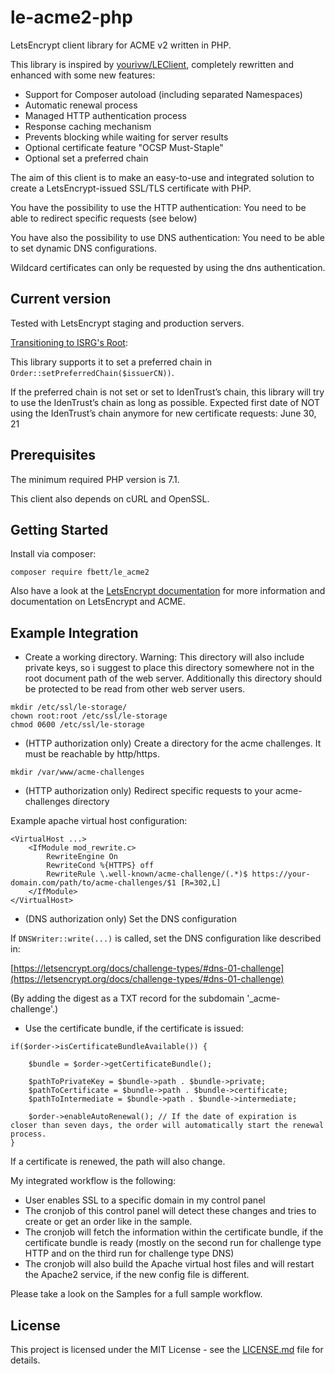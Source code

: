 # le-acme2-php
LetsEncrypt client library for ACME v2 written in PHP.

This library is inspired by [yourivw/LEClient](https://github.com/yourivw/LEClient), completely rewritten and enhanced with some new features:
- Support for Composer autoload (including separated Namespaces)
- Automatic renewal process
- Managed HTTP authentication process
- Response caching mechanism
- Prevents blocking while waiting for server results
- Optional certificate feature "OCSP Must-Staple"
- Optional set a preferred chain

The aim of this client is to make an easy-to-use and integrated solution to create a LetsEncrypt-issued SSL/TLS certificate with PHP.

You have the possibility to use the HTTP authentication:
You need to be able to redirect specific requests (see below)

You have also the possibility to use DNS authentication:
You need to be able to set dynamic DNS configurations.

Wildcard certificates can only be requested by using the dns authentication.

## Current version

Tested with LetsEncrypt staging and production servers.

[Transitioning to ISRG's Root](https://letsencrypt.org/2019/04/15/transitioning-to-isrg-root.html):

This library supports it to set a preferred chain in `Order::setPreferredChain($issuerCN))`.

If the preferred chain is not set or set to IdenTrust’s chain, 
this library will try to use the IdenTrust’s chain as long as possible.
Expected first date of NOT using the IdenTrust’s chain anymore for new certificate requests: June 30, 21

## Prerequisites

The minimum required PHP version is 7.1.

This client also depends on cURL and OpenSSL.

## Getting Started

Install via composer:

```
composer require fbett/le_acme2
```

Also have a look at the [LetsEncrypt documentation](https://letsencrypt.org/docs/) for more information and documentation on LetsEncrypt and ACME.

## Example Integration

- Create a working directory. 
Warning: This directory will also include private keys, so i suggest to place this directory somewhere not in the root document path of the web server. 
Additionally this directory should be protected to be read from other web server users.

```
mkdir /etc/ssl/le-storage/
chown root:root /etc/ssl/le-storage
chmod 0600 /etc/ssl/le-storage
```

- (HTTP authorization only) Create a directory for the acme challenges. It must be reachable by http/https.

```
mkdir /var/www/acme-challenges
```

- (HTTP authorization only) Redirect specific requests to your acme-challenges directory

Example apache virtual host configuration:

```
<VirtualHost ...>
    <IfModule mod_rewrite.c>
        RewriteEngine On
        RewriteCond %{HTTPS} off
        RewriteRule \.well-known/acme-challenge/(.*)$ https://your-domain.com/path/to/acme-challenges/$1 [R=302,L]
    </IfModule>
</VirtualHost>
```

- (DNS authorization only) Set the DNS configuration

If `DNSWriter::write(...)` is called, set the DNS configuration like described in:

[https://letsencrypt.org/docs/challenge-types/#dns-01-challenge](https://letsencrypt.org/docs/challenge-types/#dns-01-challenge)

(By adding the digest as a TXT record for the subdomain '_acme-challenge'.)


- Use the certificate bundle, if the certificate is issued:

```
if($order->isCertificateBundleAvailable()) {

    $bundle = $order->getCertificateBundle();
    
    $pathToPrivateKey = $bundle->path . $bundle->private;
    $pathToCertificate = $bundle->path . $bundle->certificate;
    $pathToIntermediate = $bundle->path . $bundle->intermediate;
    
    $order->enableAutoRenewal(); // If the date of expiration is closer than seven days, the order will automatically start the renewal process.
}
```

If a certificate is renewed, the path will also change. 

My integrated workflow is the following:
- User enables SSL to a specific domain in my control panel
- The cronjob of this control panel will detect these changes and tries to create or get an order like in the sample.
- The cronjob will fetch the information within the certificate bundle, if the certificate bundle is ready (mostly on the second run for challenge type HTTP and on the third run for challenge type DNS)
- The cronjob will also build the Apache virtual host files and will restart the Apache2 service, if the new config file is different.

Please take a look on the Samples for a full sample workflow.

## License

This project is licensed under the MIT License - see the [LICENSE.md](LICENSE.md) file for details.
